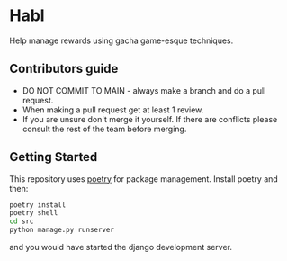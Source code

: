 # Habl
Help manage rewards using gacha game-esque techniques.

## Contributors guide
- DO NOT COMMIT TO MAIN - always make a branch and do a pull request.
- When making a pull request get at least 1 review.
- If you are unsure don't merge it yourself. If there are conflicts please consult the rest of the team before merging.

## Getting Started
This repository uses [poetry](https://python-poetry.org) for package management. Install poetry and then:

```sh
poetry install
poetry shell
cd src
python manage.py runserver
```

and you would have started the django development server.

